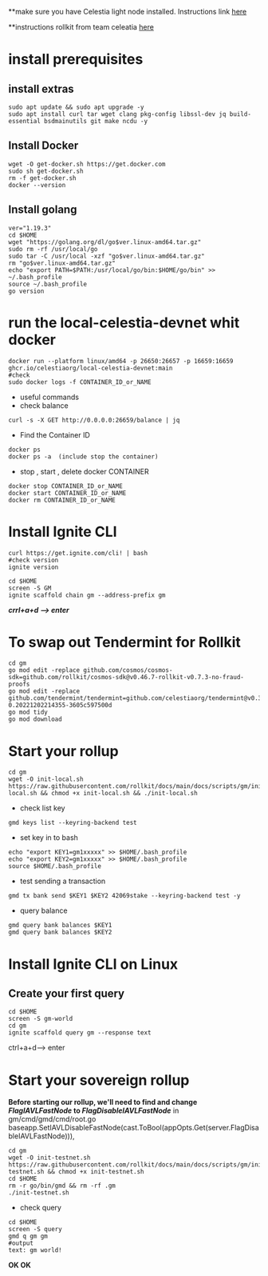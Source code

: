 **make sure you have Celestia light node installed. Instructions link [here](https://docs.celestia.org/nodes/light-node/)

**instructions rollkit from team celeatia [here](https://rollkit.dev/docs/tutorials/gm-world/)
# install prerequisites
## install extras
```
sudo apt update && sudo apt upgrade -y
sudo apt install curl tar wget clang pkg-config libssl-dev jq build-essential bsdmainutils git make ncdu -y
```
## Install Docker
```
wget -O get-docker.sh https://get.docker.com 
sudo sh get-docker.sh
rm -f get-docker.sh 
docker --version
```
## Install golang
```
ver="1.19.3"
cd $HOME
wget "https://golang.org/dl/go$ver.linux-amd64.tar.gz"
sudo rm -rf /usr/local/go
sudo tar -C /usr/local -xzf "go$ver.linux-amd64.tar.gz"
rm "go$ver.linux-amd64.tar.gz"
echo "export PATH=$PATH:/usr/local/go/bin:$HOME/go/bin" >> ~/.bash_profile
source ~/.bash_profile
go version
```
# run the local-celestia-devnet whit docker
```
docker run --platform linux/amd64 -p 26650:26657 -p 16659:16659 ghcr.io/celestiaorg/local-celestia-devnet:main
#check
sudo docker logs -f CONTAINER_ID_or_NAME
```
- useful commands
 - check balance
 ```
 curl -s -X GET http://0.0.0.0:26659/balance | jq
 ```
  - Find the Container ID
  ```
  docker ps
  docker ps -a  (include stop the container)
  ```
   - stop , start , delete docker CONTAINER 
   ```
   docker stop CONTAINER_ID_or_NAME
   docker start CONTAINER_ID_or_NAME
   docker rm CONTAINER_ID_or_NAME
   ```
# Install Ignite CLI
```
curl https://get.ignite.com/cli! | bash
#check version
ignite version
```
```
cd $HOME
screen -S GM
ignite scaffold chain gm --address-prefix gm
```
***crrl+a+d --> enter***
# To swap out Tendermint for Rollkit
```
cd gm
go mod edit -replace github.com/cosmos/cosmos-sdk=github.com/rollkit/cosmos-sdk@v0.46.7-rollkit-v0.7.3-no-fraud-proofs
go mod edit -replace github.com/tendermint/tendermint=github.com/celestiaorg/tendermint@v0.34.22-0.20221202214355-3605c597500d
go mod tidy
go mod download
```
# Start your rollup
```
cd gm
wget -O init-local.sh https://raw.githubusercontent.com/rollkit/docs/main/docs/scripts/gm/init-local.sh && chmod +x init-local.sh && ./init-local.sh
```
- check list key
```
gmd keys list --keyring-backend test
```
- set key in to bash
```
echo "export KEY1=gm1xxxxx" >> $HOME/.bash_profile
echo "export KEY2=gm1xxxxx" >> $HOME/.bash_profile
source $HOME/.bash_profile
```
- test sending a transaction 
```
gmd tx bank send $KEY1 $KEY2 42069stake --keyring-backend test -y
```
- query balance
```
gmd query bank balances $KEY1
gmd query bank balances $KEY2
```
# Install Ignite CLI on Linux
## Create your first query
```
cd $HOME
screen -S gm-world
cd gm
ignite scaffold query gm --response text
```
ctrl+a+d--> enter
# Start your sovereign rollup
**Before starting our rollup, we'll need to find and change *FlagIAVLFastNode* to *FlagDisableIAVLFastNode***
in gm/cmd/gmd/cmd/root.go
baseapp.SetIAVLDisableFastNode(cast.ToBool(appOpts.Get(server.FlagDisableIAVLFastNode))),
```
cd gm
wget -O init-testnet.sh https://raw.githubusercontent.com/rollkit/docs/main/docs/scripts/gm/init-testnet.sh && chmod +x init-testnet.sh
cd $HOME
rm -r go/bin/gmd && rm -rf .gm
./init-testnet.sh
````
- check query
```
cd $HOME
screen -S query
gmd q gm gm
#output
text: gm world!
```
**OK OK**

